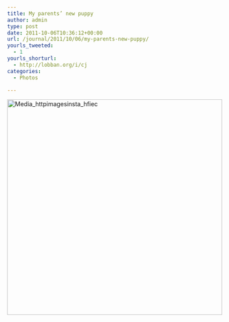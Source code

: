 ```yaml
---
title: My parents’ new puppy
author: admin
type: post
date: 2011-10-06T10:36:12+00:00
url: /journal/2011/10/06/my-parents-new-puppy/
yourls_tweeted:
  - 1
yourls_shorturl:
  - http://lobban.org/i/cj
categories:
  - Photos

---
```

<div class='posterous_autopost'>
  <a href="http://instagr.am/p/PQMc7/"></p> 
  
  <div class='p_embed p_image_embed'>
    <a href="http://posterous.com/getfile/files.posterous.com/nonimage/IorptyaGjgEbmpnoFvfohadpBsAfdbkoxFtupzaFoCxwABkFqqvJGzztCkDl/media_httpimagesinsta_HfIEc.jpg.scaled1000.jpg"><img alt="Media_httpimagesinsta_hfiec" height="500" src="http://posterous.com/getfile/files.posterous.com/nonimage/IorptyaGjgEbmpnoFvfohadpBsAfdbkoxFtupzaFoCxwABkFqqvJGzztCkDl/media_httpimagesinsta_HfIEc.jpg.scaled500.jpg" width="500" /></a>
  </div>
  
  <p>
    </a></div>